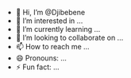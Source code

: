 - 👋 Hi, I’m @Djibebene
- 👀 I’m interested in ...
- 🌱 I’m currently learning ...
- 💞️ I’m looking to collaborate on ...
- 📫 How to reach me ...
- 😄 Pronouns: ...
- ⚡ Fun fact: ...

<!---
Djibebene/Djibebene is a ✨ special ✨ repository because its `README.md` (this file) appears on your GitHub profile.
You can click the Preview link to take a look at your changes.
--->
